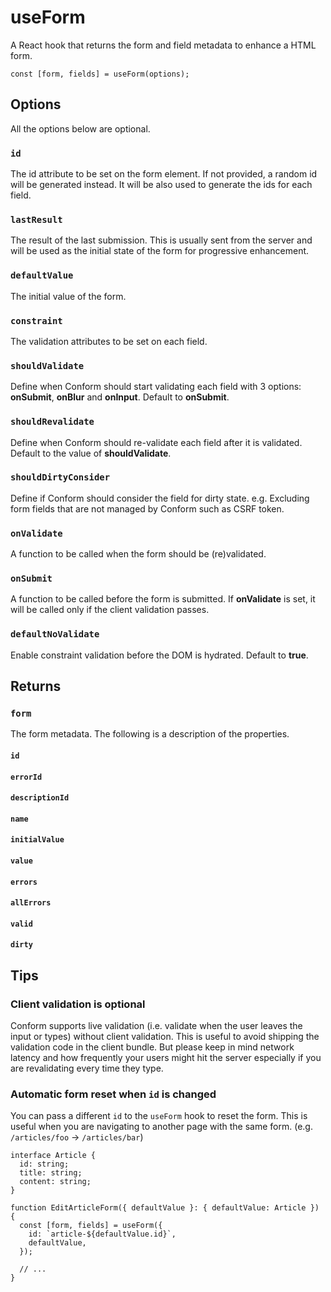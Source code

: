 # useForm

A React hook that returns the form and field metadata to enhance a HTML form.

```tsx
const [form, fields] = useForm(options);
```

## Options

All the options below are optional.

### `id`

The id attribute to be set on the form element. If not provided, a random id will be generated instead. It will be also used to generate the ids for each field.

### `lastResult`

The result of the last submission. This is usually sent from the server and will be used as the initial state of the form for progressive enhancement.

### `defaultValue`

The initial value of the form.

### `constraint`

The validation attributes to be set on each field.

### `shouldValidate`

Define when Conform should start validating each field with 3 options: **onSubmit**, **onBlur** and **onInput**. Default to **onSubmit**.

### `shouldRevalidate`

Define when Conform should re-validate each field after it is validated. Default to the value of **shouldValidate**.

### `shouldDirtyConsider`

Define if Conform should consider the field for dirty state. e.g. Excluding form fields that are not managed by Conform such as CSRF token.

### `onValidate`

A function to be called when the form should be (re)validated.

### `onSubmit`

A function to be called before the form is submitted. If **onValidate** is set, it will be called only if the client validation passes.

### `defaultNoValidate`

Enable constraint validation before the DOM is hydrated. Default to **true**.

## Returns

### `form`

The form metadata. The following is a description of the properties.

#### `id`

#### `errorId`

#### `descriptionId`

#### `name`

#### `initialValue`

#### `value`

#### `errors`

#### `allErrors`

#### `valid`

#### `dirty`

## Tips

### Client validation is optional

Conform supports live validation (i.e. validate when the user leaves the input or types) without client validation. This is useful to avoid shipping the validation code in the client bundle. But please keep in mind network latency and how frequently your users might hit the server especially if you are revalidating every time they type.

### Automatic form reset when `id` is changed

You can pass a different `id` to the `useForm` hook to reset the form. This is useful when you are navigating to another page with the same form. (e.g. `/articles/foo` -> `/articles/bar`)

```tsx
interface Article {
  id: string;
  title: string;
  content: string;
}

function EditArticleForm({ defaultValue }: { defaultValue: Article }) {
  const [form, fields] = useForm({
    id: `article-${defaultValue.id}`,
    defaultValue,
  });

  // ...
}
```
